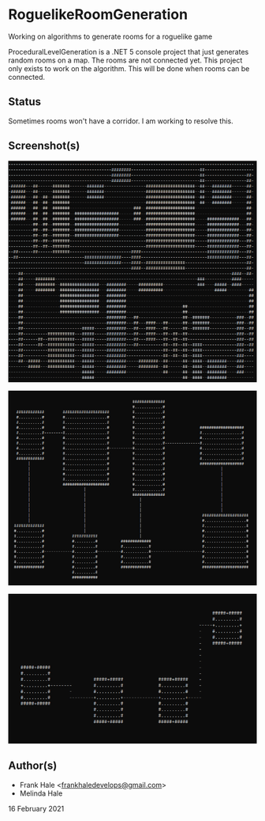 # RoguelikeRoomGeneration

Working on algorithms to generate rooms for a roguelike game

ProceduralLevelGeneration is a .NET 5 console project that just generates 
random rooms on a map. The rooms are not connected yet. This project only 
exists to work on the algorithm. This will be done when rooms can be connected.

## Status

Sometimes rooms won't have a corridor. I am working to resolve this.

## Screenshot(s)

![Room Generation](screenshots/rooms.png)

![Rooms With Corridors](screenshots/rooms-with-straight-corridors.png)

![Rooms With Z Shaped Corridors](screenshots/rooms-with-z-shaped-corridors.png)

## Author(s)

- Frank Hale &lt;frankhaledevelops@gmail.com&gt;
- Melinda Hale

16 February 2021
